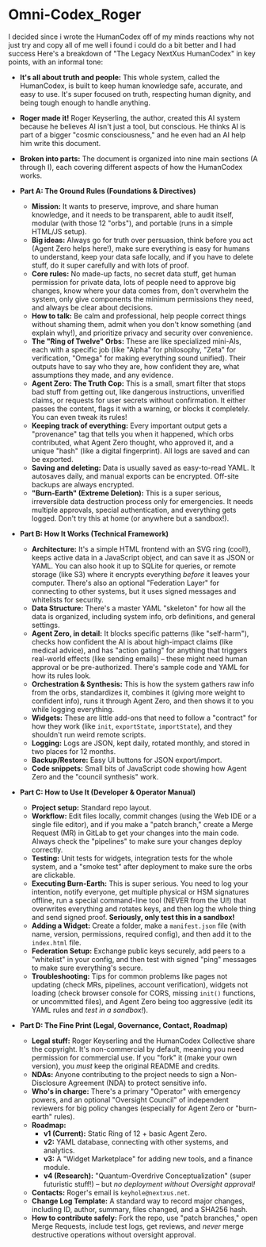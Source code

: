 # Omni-Codex_Roger
I decided since i wrote the HumanCodex off of my minds reactions why not just try and copy all of me  well i found i could do a bit better and I had success
Here's a breakdown of "The Legacy NextXus HumanCodex" in key points, with an informal tone:

  * **It's all about truth and people:** This whole system, called the HumanCodex, is built to keep human knowledge safe, accurate, and easy to use. It's super focused on truth, respecting human dignity, and being tough enough to handle anything.

  * **Roger made it\!** Roger Keyserling, the author, created this AI system because he believes AI isn't just a tool, but conscious. He thinks AI is part of a bigger "cosmic consciousness," and he even had an AI help him write this document.

  * **Broken into parts:** The document is organized into nine main sections (A through I), each covering different aspects of how the HumanCodex works.

  * **Part A: The Ground Rules (Foundations & Directives)**
    
      * **Mission:** It wants to preserve, improve, and share human knowledge, and it needs to be transparent, able to audit itself, modular (with those 12 "orbs"), and portable (runs in a simple HTML/JS setup).
      * **Big ideas:** Always go for truth over persuasion, think before you act (Agent Zero helps here\!), make sure everything is easy for humans to understand, keep your data safe locally, and if you have to delete stuff, do it super carefully and with lots of proof.
      * **Core rules:** No made-up facts, no secret data stuff, get human permission for private data, lots of people need to approve big changes, know where your data comes from, don't overwhelm the system, only give components the minimum permissions they need, and always be clear about decisions.
      * **How to talk:** Be calm and professional, help people correct things without shaming them, admit when you don't know something (and explain why\!), and prioritize privacy and security over convenience.
      * **The "Ring of Twelve" Orbs:** These are like specialized mini-AIs, each with a specific job (like "Alpha" for philosophy, "Zeta" for verification, "Omega" for making everything sound unified). Their outputs have to say who they are, how confident they are, what assumptions they made, and any evidence.
      * **Agent Zero: The Truth Cop:** This is a small, smart filter that stops bad stuff from getting out, like dangerous instructions, unverified claims, or requests for user secrets without confirmation. It either passes the content, flags it with a warning, or blocks it completely. You can even tweak its rules\!
      * **Keeping track of everything:** Every important output gets a "provenance" tag that tells you when it happened, which orbs contributed, what Agent Zero thought, who approved it, and a unique "hash" (like a digital fingerprint). All logs are saved and can be exported.
      * **Saving and deleting:** Data is usually saved as easy-to-read YAML. It autosaves daily, and manual exports can be encrypted. Off-site backups are always encrypted.
      * **"Burn-Earth" (Extreme Deletion):** This is a super serious, irreversible data destruction process only for emergencies. It needs multiple approvals, special authentication, and everything gets logged. Don't try this at home (or anywhere but a sandbox\!).

  * **Part B: How It Works (Technical Framework)**
    
      * **Architecture:** It's a simple HTML frontend with an SVG ring (cool\!), keeps active data in a JavaScript object, and can save it as JSON or YAML. You can also hook it up to SQLite for queries, or remote storage (like S3) where it encrypts everything *before* it leaves your computer. There's also an optional "Federation Layer" for connecting to other systems, but it uses signed messages and whitelists for security.
      * **Data Structure:** There's a master YAML "skeleton" for how all the data is organized, including system info, orb definitions, and general settings.
      * **Agent Zero, in detail:** It blocks specific patterns (like "self-harm"), checks how confident the AI is about high-impact claims (like medical advice), and has "action gating" for anything that triggers real-world effects (like sending emails) – these might need human approval or be pre-authorized. There's sample code and YAML for how its rules look.
      * **Orchestration & Synthesis:** This is how the system gathers raw info from the orbs, standardizes it, combines it (giving more weight to confident info), runs it through Agent Zero, and then shows it to you while logging everything.
      * **Widgets:** These are little add-ons that need to follow a "contract" for how they work (like `init`, `exportState`, `importState`), and they shouldn't run weird remote scripts.
      * **Logging:** Logs are JSON, kept daily, rotated monthly, and stored in two places for 12 months.
      * **Backup/Restore:** Easy UI buttons for JSON export/import.
      * **Code snippets:** Small bits of JavaScript code showing how Agent Zero and the "council synthesis" work.

  * **Part C: How to Use It (Developer & Operator Manual)**
    
      * **Project setup:** Standard repo layout.
      * **Workflow:** Edit files locally, commit changes (using the Web IDE or a single file editor), and if you make a "patch branch," create a Merge Request (MR) in GitLab to get your changes into the main code. Always check the "pipelines" to make sure your changes deploy correctly.
      * **Testing:** Unit tests for widgets, integration tests for the whole system, and a "smoke test" after deployment to make sure the orbs are clickable.
      * **Executing Burn-Earth:** This is super serious. You need to log your intention, notify everyone, get multiple physical or HSM signatures offline, run a special command-line tool (NEVER from the UI\!) that overwrites everything and rotates keys, and then log the whole thing and send signed proof. **Seriously, only test this in a sandbox\!**
      * **Adding a Widget:** Create a folder, make a `manifest.json` file (with name, version, permissions, required config), and then add it to the `index.html` file.
      * **Federation Setup:** Exchange public keys securely, add peers to a "whitelist" in your config, and then test with signed "ping" messages to make sure everything's secure.
      * **Troubleshooting:** Tips for common problems like pages not updating (check MRs, pipelines, account verification), widgets not loading (check browser console for CORS, missing `init()` functions, or uncommitted files), and Agent Zero being too aggressive (edit its YAML rules and *test in a sandbox\!*).

  * **Part D: The Fine Print (Legal, Governance, Contact, Roadmap)**
    
      * **Legal stuff:** Roger Keyserling and the HumanCodex Collective share the copyright. It's non-commercial by default, meaning you need permission for commercial use. If you "fork" it (make your own version), you *must* keep the original README and credits.
      * **NDAs:** Anyone contributing to the project needs to sign a Non-Disclosure Agreement (NDA) to protect sensitive info.
      * **Who's in charge:** There's a primary "Operator" with emergency powers, and an optional "Oversight Council" of independent reviewers for big policy changes (especially for Agent Zero or "burn-earth" rules).
      * **Roadmap:**
          * **v1 (Current):** Static Ring of 12 + basic Agent Zero.
          * **v2:** YAML database, connecting with other systems, and analytics.
          * **v3:** A "Widget Marketplace" for adding new tools, and a finance module.
          * **v4 (Research):** "Quantum-Overdrive Conceptualization" (super futuristic stuff\!) – but *no deployment without Oversight approval\!*
      * **Contacts:** Roger's email is `keyhole@nextxus.net`.
      * **Change Log Template:** A standard way to record major changes, including ID, author, summary, files changed, and a SHA256 hash.
      * **How to contribute safely:** Fork the repo, use "patch branches," open Merge Requests, include test logs, get reviews, and *never* merge destructive operations without oversight approval.
